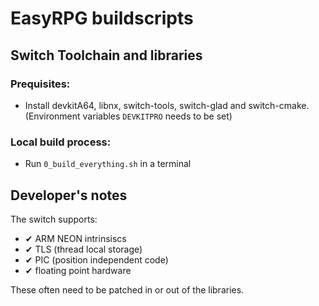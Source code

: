# EasyRPG buildscripts

## Switch Toolchain and libraries

### Prequisites:

- Install devkitA64, libnx, switch-tools, switch-glad and switch-cmake.
  (Environment variables `DEVKITPRO` needs to be set)

### Local build process:

- Run `0_build_everything.sh` in a terminal

## Developer's notes

The switch supports:
- ✔ ARM NEON intrinsiscs
- ✔ TLS (thread local storage)
- ✔ PIC (position independent code)
- ✔ floating point hardware

These often need to be patched in or out of the libraries.